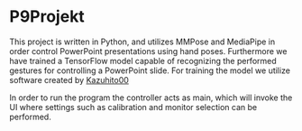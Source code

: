 # P9Projekt
This project is written in Python, and utilizes MMPose and MediaPipe in order control PowerPoint presentations using hand poses.
Furthermore we have trained a TensorFlow model capable of recognizing the performed gestures for controlling a PowerPoint slide. 
For training the model we utilize software created by [Kazuhito00](https://github.com/Kazuhito00/hand-gesture-recognition-using-mediapipe)

In order to run the program the controller acts as main, which will invoke the UI where settings such as calibration and monitor selection can be performed.
